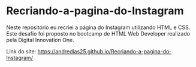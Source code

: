 # Recriando-a-pagina-do-Instagram
Neste repositório eu recriei a página do Instagram utilizando HTML e CSS. Este desafio foi proposto no bootcamp de HTML Web Developer realizado pela Digital Innovation One.

Link do site: https://andredias25.github.io/Recriando-a-pagina-do-Instagram/
